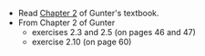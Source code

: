- Read [Chapter 2](GunterCh2.pdf) of Gunter's textbook.
- From Chapter 2 of Gunter
   - exercises 2.3 and 2.5 (on pages 46 and 47)
   - exercise 2.10 (on page 60)

